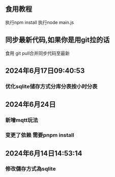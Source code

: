 ## 食用教程
执行npm install
执行node main.js
## 同步最新代码,如果你是用git拉的话
食用 git pull合并同步代码至最新
## 2024年6月17日09:40:53
### 优化sqlite储存方式分库分表按小时分表
## 2024年6月24日
### 新增mqtt玩法
### 变更了依赖 需要pnpm install
## 2024年6月14日14:53:14
### 修改儲存方式為sqlite
